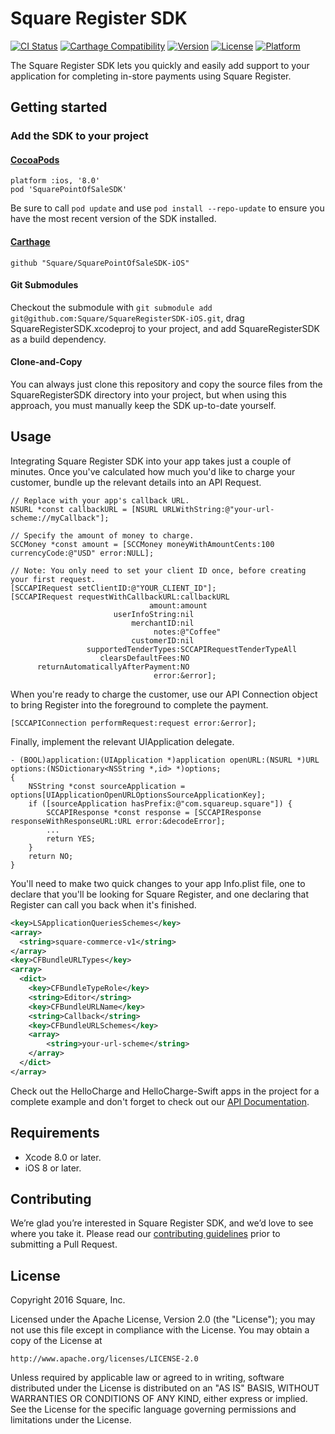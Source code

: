 # Square Register SDK

[![CI Status](https://travis-ci.org/square/SquareRegisterSDK-iOS.svg?branch=master)](https://travis-ci.org/square/SquareRegisterSDK-iOS)
[![Carthage Compatibility](https://img.shields.io/badge/carthage-✓-e2c245.svg)](https://github.com/Carthage/Carthage/)
[![Version](https://img.shields.io/cocoapods/v/SquareRegisterSDK.svg)](http://cocoadocs.org/docsets/SquareRegisterSDK)
[![License](https://img.shields.io/cocoapods/l/SquareRegisterSDK.svg)](http://cocoadocs.org/docsets/SquareRegisterSDK)
[![Platform](https://img.shields.io/cocoapods/p/SquareRegisterSDK.svg)](http://cocoadocs.org/docsets/SquareRegisterSDK)

The Square Register SDK lets you quickly and easily add support to your application for completing in-store payments using Square Register.

## Getting started

### Add the SDK to your project

#### [CocoaPods](https://cocoapods.org)
```
platform :ios, '8.0'
pod 'SquarePointOfSaleSDK'
```

Be sure to call `pod update` and use `pod install --repo-update` to ensure you have the most recent version of the SDK installed.

#### [Carthage](https://github.com/Carthage/Carthage)
```
github "Square/SquarePointOfSaleSDK-iOS"
```

#### Git Submodules
Checkout the submodule with `git submodule add git@github.com:Square/SquareRegisterSDK-iOS.git`, drag SquareRegisterSDK.xcodeproj to your project, and add SquareRegisterSDK as a build dependency.

#### Clone-and-Copy
You can always just clone this repository and copy the source files from the SquareRegisterSDK directory into your project, but when using this approach, you must manually keep the SDK up-to-date yourself.

## Usage
Integrating Square Register SDK into your app takes just a couple of minutes. Once you've calculated how much you'd like to charge your customer, bundle up the relevant details into an API Request.

```objc
// Replace with your app's callback URL.
NSURL *const callbackURL = [NSURL URLWithString:@"your-url-scheme://myCallback"];

// Specify the amount of money to charge.
SCCMoney *const amount = [SCCMoney moneyWithAmountCents:100 currencyCode:@"USD" error:NULL];

// Note: You only need to set your client ID once, before creating your first request.
[SCCAPIRequest setClientID:@"YOUR_CLIENT_ID"];
[SCCAPIRequest requestWithCallbackURL:callbackURL
                               amount:amount
                       userInfoString:nil
                           merchantID:nil
                                notes:@"Coffee"
                           customerID:nil
                 supportedTenderTypes:SCCAPIRequestTenderTypeAll
                    clearsDefaultFees:NO
      returnAutomaticallyAfterPayment:NO
                                error:&error];
```

When you're ready to charge the customer, use our API Connection object to bring Register into the foreground to complete the payment.

```objc
[SCCAPIConnection performRequest:request error:&error];
```

Finally, implement the relevant UIApplication delegate.

```objc
- (BOOL)application:(UIApplication *)application openURL:(NSURL *)URL options:(NSDictionary<NSString *,id> *)options;
{
    NSString *const sourceApplication = options[UIApplicationOpenURLOptionsSourceApplicationKey];
	if ([sourceApplication hasPrefix:@"com.squareup.square"]) {
        SCCAPIResponse *const response = [SCCAPIResponse responseWithResponseURL:URL error:&decodeError];
        ...
        return YES;
    }
    return NO;
}
```

You'll need to make two quick changes to your app Info.plist file, one to declare that you'll be looking for Square Register, and one declaring that Register can call you back when it's finished.

```xml
<key>LSApplicationQueriesSchemes</key>
<array>
  <string>square-commerce-v1</string>
</array>
<key>CFBundleURLTypes</key>
<array>
  <dict>
    <key>CFBundleTypeRole</key>
    <string>Editor</string>
    <key>CFBundleURLName</key>
    <string>Callback</string>
    <key>CFBundleURLSchemes</key>
    <array>
        <string>your-url-scheme</string>
    </array>
  </dict>
</array>
```

Check out the HelloCharge and HelloCharge-Swift apps in the project for a complete example and don't forget to check out our [API Documentation](https://docs.connect.squareup.com/).

## Requirements
* Xcode 8.0 or later.
* iOS 8 or later.

## Contributing
We’re glad you’re interested in Square Register SDK, and we’d love to see where you take it. Please read our [contributing guidelines](Contributing.md) prior to submitting a Pull Request.

## License
Copyright 2016 Square, Inc.

Licensed under the Apache License, Version 2.0 (the "License"); you may not use this file except in compliance with the License. You may obtain a copy of the License at

    http://www.apache.org/licenses/LICENSE-2.0

Unless required by applicable law or agreed to in writing, software distributed under the License is distributed on an "AS IS" BASIS, WITHOUT WARRANTIES OR CONDITIONS OF ANY KIND, either express or implied. See the License for the specific language governing permissions and limitations under the License.

